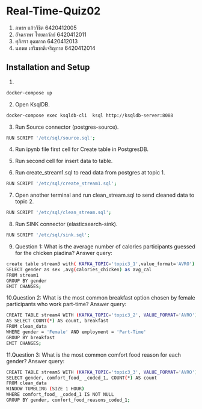 # Real-Time-Quiz02
1. ภพธร แก้ววิชิต 6420412005
2. อัจฉราพร ไทยลาวัลย์ 6420412011
3. ศุภิสรา อุดมลาภ 6420412013
4. นภพล เสริมชาติเจริญกาล 6420412014

## Installation and Setup

1.
```sh
docker-compose up
```

2. Open KsqlDB.
```sh
docker-compose exec ksqldb-cli  ksql http://ksqldb-server:8088
```

3. Run Source connector (postgres-source).
```sh
RUN SCRIPT '/etc/sql/source.sql';
```

4. Run ipynb file first cell for Create table in PostgresDB. 
5. Run second cell for insert data to table.

6. Run create_stream1.sql to read data from postgres at topic 1.

```sh
RUN SCRIPT '/etc/sql/create_stream1.sql';
```

7. Open another terminal and run clean_stream.sql to send cleaned data to topic 2.
```sh
RUN SCRIPT '/etc/sql/clean_stream.sql';
```

8. Run SINK connector (elasticsearch-sink).
```sh
RUN SCRIPT '/etc/sql/sink.sql';
```

9. Question 1: What is the average number of calories participants guessed for the chicken piadina?
Answer query:
```sh
create table stream3 with( KAFKA_TOPIC='topic3_1',value_format='AVRO') AS 
SELECT gender as sex ,avg(calories_chicken) as avg_cal
FROM stream1
GROUP BY gender
EMIT CHANGES;
```

10.Question 2: What is the most common breakfast option chosen by female participants who work part-time?
Answer query:
```sh
CREATE TABLE stream4 WITH (KAFKA_TOPIC='topic3_2', VALUE_FORMAT='AVRO')
AS SELECT COUNT(*) AS count, breakfast
FROM clean_data
WHERE gender = 'Female' AND employment = 'Part-Time'
GROUP BY breakfast
EMIT CHANGES;
```

11.Question 3: What is the most common comfort food reason for each gender?
Answer query:
```sh
CREATE TABLE stream5 WITH (KAFKA_TOPIC='topic3_3', VALUE_FORMAT='AVRO') AS
SELECT gender, comfort_food_ _coded_1, COUNT(*) AS count
FROM clean_data
WINDOW TUMBLING (SIZE 1 HOUR) 
WHERE comfort_food_ _coded_1 IS NOT NULL
GROUP BY gender, comfort_food_reasons_coded_1;
```



